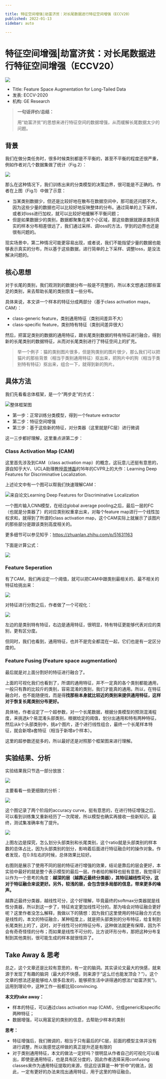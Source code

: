 ```yaml
---

title: 特征空间增强|劫富济贫：对长尾数据进行特征空间增强（ECCV20）
published: 2022-01-13
sidebar: auto

---
```


# 特征空间增强|劫富济贫：对长尾数据进行特征空间增强（ECCV20）

![](https://cdn.jsdelivr.net/gh/beyondguo/mdnice_pictures/typora/image-20220113184208559.png)

- Title: Feature Space Augmentation for Long-Tailed Data
- 发表: ECCV-2020
- 机构:  GE Research

> **一句话评价/总结：**
>
> 用“劫富济贫”的思想来进行特征空间的数据增强，从而缓解长尾数据太少的问题。



## 背景

我们在做分类任务时，很多时候类别都是不平衡的，甚至不平衡的程度还很严重，例如作者对几个数据集做了统计（Fig.2）：

![](https://cdn.jsdelivr.net/gh/beyondguo/mdnice_pictures/typora/image-20220113191840080.png)

那么在这种情况下，我们训练出来的分类模型的决策边界，很可能是不正确的。作者在上图（Fig.1）中做了示意：

- 当某类别数据少，但还是比较好地在散布在数据空间中，那可能还问题不大，因为这些少量的数据也可以比较好地反映整体的分布。通过简单的上下采样，或者对loss进行加权，就可以比较好地缓解不平衡问题；
- 但是如果数据少的类别，数据都聚集在某个小区域，那这些数据就跟该类别真实的样本分布相差很远了，我们通过采样、调loss的方法，学到的边界也还是很有问题的。

现实场景中，第二种情况可能更容易出现，或者说，我们不能指望少量的数据也能够表示真实的分布，所以基于这些数据，进行简单的上下采样、调整loss，是没法解决问题的。

## 核心思想

对于长尾的类别，我们观测到的数据分布一般是不完整的，所以本文想通过那些富足的类别，来去帮助长尾的类别恢复一些分布。

具体来说，本文讲一个样本的特征分成两部分（基于class activation maps，CAM）：

- class-generic feature，类别通用特征（类别间差异不大）
- class-specific feature，类别特有特征（类别间差异很大）

然后，把富足类别的数据的通用特征，跟长尾类别数据的特有特征进行融合，得到新的长尾类别的数据特征，从而对长尾类别进行了特征空间上的扩充。

> 举一个例子：猫的类别图片很多，但是狗类别的图片很少，那么我们可以把猫片的那些背景（相当于类别通用特征）抠出来，把狗片中的狗（相当于类别特有特征）抠出来，组合一下，就得到新的狗片。

## 具体方法

我们先看看总体框架，是一个“两步走”的方式：

![整体框架图](https://gitee.com/beyond_guo/typora_pics/raw/master/typora/20211227160032.png)

- 第一步：正常训练分类模型，得到一个feature extractor
- 第二步：特征空间增强
- 第三步：基于这些新的特征，对分类器（这里就是FC层）进行微调

这一三步都好理解，这里重点讲第二步：

### Class Activation Map (CAM)

这里首先涉及到CAM（class activation map）的概念，这玩意儿还挺有意思的，源自知乎大V、UCLA助理教授[周博磊](https://www.zhihu.com/people/zhou-bo-lei)的16年的CVPR上的大作：Learning Deep Features for Discriminative Localization. 

上述论文中有一个图可以帮我们快速理解CAM：

![来自论文Learning Deep Features for Discriminative Localization](https://cdn.jsdelivr.net/gh/beyondguo/mdnice_pictures/typora/image-20220113194757158.png)

一个图片输入CNN模型，在经过global average pooling之后，最后一层的FC（也就是分类器了）的对应类别权重拿出来，对每个feature map进行一个线性加权求和，就得到了所谓的class activation map，这个CAM实际上就展示了该图片的那些部分是跟该类别高度相关的。

更多细节可以参见知乎：https://zhuanlan.zhihu.com/p/51631163

下面是计算公式：

![](https://cdn.jsdelivr.net/gh/beyondguo/mdnice_pictures/typora/image-20220113193808458.png)

### Feature Seperation

有了CAM，我们再设定一个阈值，就可以把CAM中跟类别最相关的、最不相关的特征给挑出来：

![](https://gitee.com/beyond_guo/typora_pics/raw/master/typora/20211227163026.png)

对特征进行分割之后，作者做了一个可视化：

![](https://cdn.jsdelivr.net/gh/beyondguo/mdnice_pictures/typora/image-20211215221647548.png)

左边的是类别特有特征，右边是通用特征，很明显，特有特征更能够代表对应的类别，更有区分度。

但同时，我们也看到，通用特征，也并不是完全都混在一起，它们也是有一定区分度的。

### Feature Fusing (Feature space augmentation)

最后就是对上面分割好的特征进行融合了。

上面的可视化我们也看到了，所谓的通用特征，并不一定真的各个类别都能通用，一般只有靠的比较斤的类别，容易混淆的类别，我们才能真的通用。所以，在特征融合时，也不能随便找，而是得**找那些本身就比较近的类别来提供通用特征，这样对于恢复长尾类别分布更好。**

具体地，作者设定了一个超参数，对一个长尾数据，根据分类模型的预测混淆程度，来挑选k个易混淆头部类别，根据给定的阈值，划分出通用和特有两种特征，然后从k个头部类别中，挑a个图片，逐个进行线性组合，最终一个长尾样本特征，就会新增a套特征（相当于新增a个样本）。

这里的超参数还挺多的，所以最好还是对照那个框架图来进行理解。



## 实验结果、分析

实验结果我只节选一部分放放：

![](https://cdn.jsdelivr.net/gh/beyondguo/mdnice_pictures/typora/image-20220113201338710.png)



主要看看一些更细致的分析：

![](https://cdn.jsdelivr.net/gh/beyondguo/mdnice_pictures/typora/image-20220113201424904.png)

这个图记录了两个阶段的accuracy curve，挺有意思的，在进行特征增强之后，可以看到训练集又重新经历了一次爬坡，所以模型也确实再接收一些新知识。最终，测试集准确率有了提升。

![](https://cdn.jsdelivr.net/gh/beyondguo/mdnice_pictures/typora/image-20220113201614911.png)

上图左边是探究，怎么划分头部类别和长尾类别，这个ratio就是头部类别的样本数的总体占比，因为头部类别的划分，影响着后面进行特征融合时的操作对象。作者发现，在0.9左右的时候，总体效果比较好。

右图则是展示了使用不同的层的特征进行增强的效果，结论是靠后的层会更好，本实验中最好的就是整个表示模型的最后一层。作者给的解释也挺有意思，我觉得可以作为一个思考的角度：**越深的层（越靠近最终分类器），其特征越线性可分，这对于特征融合来说更好。另外，较浅的层，会包含很多局部的信息，带来更多的噪声。**

越靠近最终分类器，越线性可分，这个好理解，毕竟最终的softmax分类器就是线性分类器，所以到这一步了，特征肯定更加线性可分的。那为啥会对特征融合更好呢？这里作者没怎么解释，我做以下的猜想：因为我们这里使用的特征融合方式也是线性的，本文的特征融合，某种程度上，就是把头部类别的分布特征，给复制到长尾类别上的了，这时，对于线性可分的特征分布，这种做法就更有保障，因为不会有奇奇怪怪的分布；而如果是线性不可分的，比方说环形分布，那把这种分布复制到其他类别，很可能生成的样本就很怪异了。



## Take Away & 思考

总之，这个文章还是比较有意思的，有一定的脑洞。其实读论文最大的快感，就来源于发现了有趣的脑洞（最大的不快感，则来源于“这么烂也能发顶会？”）。这个文章的想法还是能够给人很多启发的，能够把生活中讲得通的想法(“劫富济贫”)，运用到理论中，这种工作一般都比较convincing.

**本文的take away：**

- 样本的特征，可以通过class activation map (CAM)，分成generic和specific两种特征；
- 数据增强，可以用富足的类别的信息，去帮助少样本的类别

**思考：**

- 特征增强后，我们微调的，相当于只有最后的FC层，前面的模型主体并没有进行调整，所以我感觉这样做的真正提升还是有限的
- 对于类别通用特征，本文的做法一定好吗？很明显从作者自己的可视化可以看出，即使是通用特征，也是具有区分度的，因此作者选择采用confusing classes来作为通用特征提取的来源，但这应该算是一种“折中”的做法，因此，一定有更好的办法来找出通用特征，用于这里的特征融合。

